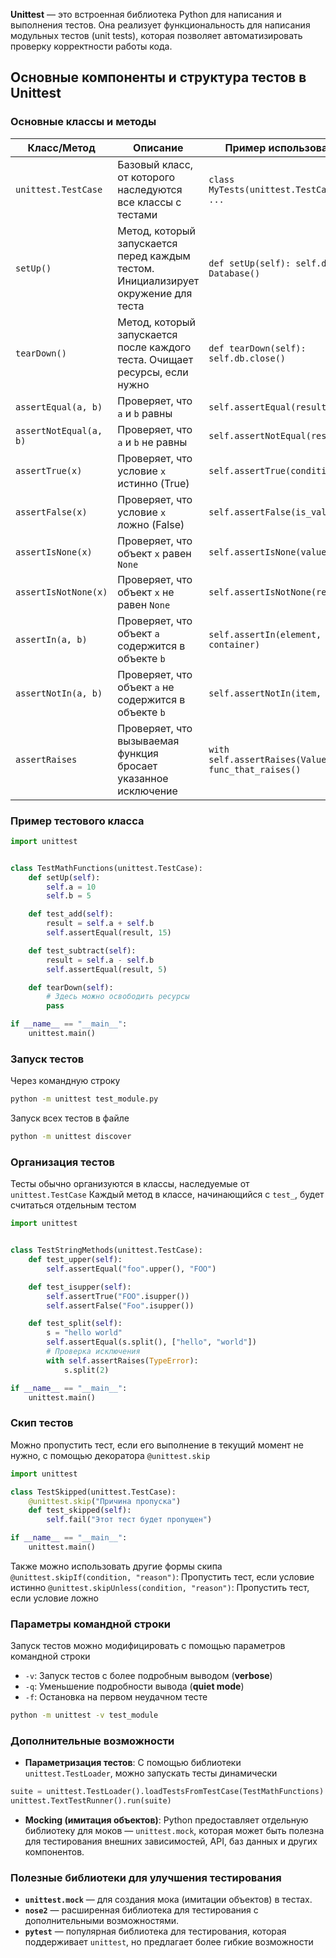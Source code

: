 **Unittest** — это встроенная библиотека Python для написания и выполнения тестов.
Она реализует функциональность для написания модульных тестов (unit tests),
которая позволяет автоматизировать проверку корректности работы кода.

## Основные компоненты и структура тестов в Unittest

### Основные классы и методы

| Класс/Метод            | Описание                                                                           | Пример использования                                     |
|------------------------|------------------------------------------------------------------------------------|----------------------------------------------------------|
| `unittest.TestCase`    | Базовый класс, от которого наследуются все классы с тестами                        | `class MyTests(unittest.TestCase): ...`                  |
| `setUp()`              | Метод, который запускается перед каждым тестом. Инициализирует окружение для теста | `def setUp(self): self.db = Database()`                  |
| `tearDown()`           | Метод, который запускается после каждого теста. Очищает ресурсы, если нужно        | `def tearDown(self): self.db.close()`                    |
| `assertEqual(a, b)`    | Проверяет, что `a` и `b` равны                                                     | `self.assertEqual(result, 10)`                           |
| `assertNotEqual(a, b)` | Проверяет, что `a` и `b` не равны                                                  | `self.assertNotEqual(result, 5)`                         |
| `assertTrue(x)`        | Проверяет, что условие `x` истинно (True)                                          | `self.assertTrue(condition)`                             |
| `assertFalse(x)`       | Проверяет, что условие `x` ложно (False)                                           | `self.assertFalse(is_valid)`                             |
| `assertIsNone(x)`      | Проверяет, что объект `x` равен `None`                                             | `self.assertIsNone(value)`                               |
| `assertIsNotNone(x)`   | Проверяет, что объект `x` не равен `None`                                          | `self.assertIsNotNone(result)`                           |
| `assertIn(a, b)`       | Проверяет, что объект `a` содержится в объекте `b`                                 | `self.assertIn(element, container)`                      |
| `assertNotIn(a, b)`    | Проверяет, что объект `a` не содержится в объекте `b`                              | `self.assertNotIn(item, list)`                           |
| `assertRaises`         | Проверяет, что вызываемая функция бросает указанное исключение                     | `with self.assertRaises(ValueError): func_that_raises()` |

### Пример тестового класса

```python
import unittest


class TestMathFunctions(unittest.TestCase):
    def setUp(self):
        self.a = 10
        self.b = 5

    def test_add(self):
        result = self.a + self.b
        self.assertEqual(result, 15)

    def test_subtract(self):
        result = self.a - self.b
        self.assertEqual(result, 5)

    def tearDown(self):
        # Здесь можно освободить ресурсы
        pass

if __name__ == "__main__":
    unittest.main()
```

### Запуск тестов

Через командную строку
```bash
python -m unittest test_module.py
```
Запуск всех тестов в файле
```bash
python -m unittest discover
```

### Организация тестов

Тесты обычно организуются в классы, наследуемые от `unittest.TestCase`
Каждый метод в классе, начинающийся с `test_`, будет считаться отдельным тестом

```python
import unittest


class TestStringMethods(unittest.TestCase):
    def test_upper(self):
        self.assertEqual("foo".upper(), "FOO")

    def test_isupper(self):
        self.assertTrue("FOO".isupper())
        self.assertFalse("Foo".isupper())

    def test_split(self):
        s = "hello world"
        self.assertEqual(s.split(), ["hello", "world"])
        # Проверка исключения
        with self.assertRaises(TypeError):
            s.split(2)

if __name__ == "__main__":
    unittest.main()
```

### Скип тестов

Можно пропустить тест, если его выполнение в текущий момент не нужно, с помощью декоратора `@unittest.skip`

```python
import unittest

class TestSkipped(unittest.TestCase):
    @unittest.skip("Причина пропуска")
    def test_skipped(self):
        self.fail("Этот тест будет пропущен")

if __name__ == "__main__":
    unittest.main()
```

Также можно использовать другие формы скипа
`@unittest.skipIf(condition, "reason")`: Пропустить тест, если условие истинно
`@unittest.skipUnless(condition, "reason")`: Пропустить тест, если условие ложно

### Параметры командной строки

Запуск тестов можно модифицировать с помощью параметров командной строки
- `-v`: Запуск тестов с более подробным выводом (**verbose**)
- `-q`: Уменьшение подробности вывода (**quiet mode**)
- `-f`: Остановка на первом неудачном тесте

```bash
python -m unittest -v test_module
```

### Дополнительные возможности

- **Параметризация тестов**: С помощью библиотеки `unittest.TestLoader`, можно запускать тесты динамически

```python
suite = unittest.TestLoader().loadTestsFromTestCase(TestMathFunctions)
unittest.TextTestRunner().run(suite)
```

- **Mocking (имитация объектов)**: Python предоставляет отдельную библиотеку для моков — `unittest.mock`,
которая может быть полезна для тестирования внешних зависимостей, API, баз данных и других компонентов.

### Полезные библиотеки для улучшения тестирования
- **`unittest.mock`** — для создания мока (имитации объектов) в тестах.
- **`nose2`** — расширенная библиотека для тестирования с дополнительными возможностями.
- **`pytest`** — популярная библиотека для тестирования,
которая поддерживает `unittest`, но предлагает более гибкие возможности
